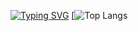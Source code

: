 [![Typing SVG](https://readme-typing-svg.demolab.com?font=Ubuntu&weight=700&duration=4000&pause=1000&color=368FF7&center=true&vCenter=true&width=435&lines=Hi%2C+im+Rotstein%2C+a+computercience+student;and+a+Minecraft+enthusiast;I+learned+HTML%2C+CSS%2C+Java%2C+C%2B%2B+and+C%23)](https://git.io/typing-svg)
[![Top Langs](https://camo.githubusercontent.com/2ade4ab86a61ae1e7487150777258e074d792df66b2c5a8681661181f0c30c8d/68747470733a2f2f6769746875622d726561646d652d73746174732e76657263656c2e6170702f6170693f757365726e616d653d616e7572616768617a72612672616e6b5f69636f6e3d676974687562)
<!--
**Rotstein007/Rotstein007** is a ✨ _special_ ✨ repository because its `README.md` (this file) appears on your GitHub profile.

Here are some ideas to get you started:

- 🔭 I’m currently working on ...
- 🌱 I’m currently learning ...
- 👯 I’m looking to collaborate on ...
- 🤔 I’m looking for help with ...
- 💬 Ask me about ...
- 📫 How to reach me: ...
- 😄 Pronouns: ...
- ⚡ Fun fact: ...
-->
